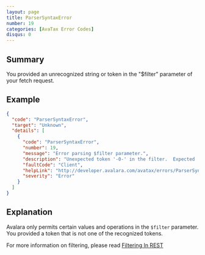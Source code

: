 ```yaml
---
layout: page
title: ParserSyntaxError
number: 19
categories: [AvaTax Error Codes]
disqus: 0
---
```


## Summary

You provided an unrecognized string or token in the "$filter" parameter of your fetch request.

## Example

```json
{
  "code": "ParserSyntaxError",
  "target": "Unknown",
  "details": [
    {
      "code": "ParserSyntaxError",
      "number": 19,
      "message": "Error parsing $filter parameter.",
      "description": "Unexpected token '-0-' in the filter.  Expected '-1-'. -2-",
      "faultCode": "Client",
      "helpLink": "http://developer.avalara.com/avatax/errors/ParserSyntaxError",
      "severity": "Error"
    }
  ]
}
```

## Explanation

Avalara only permits certain values and operations in the `$filter` parameter.  You provided a token that is not one of the recognized tokens.

For more information on filtering, please read <a href="http://developer.avalara.com/avatax/filtering-in-rest/">Filtering In REST</a>
